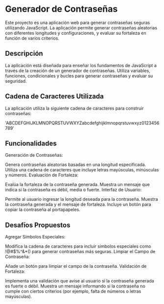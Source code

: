 <h1>Generador de Contraseñas</h1>

Este proyecto es una aplicación web para generar contraseñas seguras utilizando JavaScript. La aplicación permite generar contraseñas aleatorias con diferentes longitudes y configuraciones, y evaluar su fortaleza en función de varios criterios.

<h2>Descripción</h2>
La aplicación está diseñada para enseñar los fundamentos de JavaScript a través de la creación de un generador de contraseñas. Utiliza variables, funciones, condicionales y bucles para generar contraseñas y evaluar su seguridad.

<h2>Cadena de Caracteres Utilizada</h2>
La aplicación utiliza la siguiente cadena de caracteres para construir contraseñas:

'ABCDEFGHIJKLMNOPQRSTUVWXYZabcdefghijklmnopqrstuvwxyz0123456789'

<h2>Funcionalidades</h2>
Generación de Contraseñas:

Genera contraseñas aleatorias basadas en una longitud especificada.
Utiliza una cadena de caracteres que incluye letras mayúsculas, minúsculas y números.
Evaluación de Fortaleza:

Evalúa la fortaleza de la contraseña generada.
Muestra un mensaje que indica si la contraseña es débil, media o fuerte.
Interfaz de Usuario:

Permite al usuario ingresar la longitud deseada para la contraseña.
Muestra la contraseña generada y el mensaje de fortaleza.
Incluye un botón para copiar la contraseña al portapapeles.

<h2>Desafíos Propuestos</h2>
Agregar Símbolos Especiales:

Modifica la cadena de caracteres para incluir símbolos especiales como !@#$%^&*() para generar contraseñas más seguras.
Limpiar el Campo de Contraseña:

Añade un botón para limpiar el campo de la contraseña.
Validación de Fortaleza:

Implementa una validación que avise al usuario si la contraseña generada es fuerte o débil.
Muestra un mensaje informando si la contraseña no cumple con ciertos criterios (por ejemplo, falta de números o letras mayúsculas).
